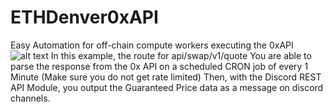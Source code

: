 # ETHDenver0xAPI
Easy Automation for off-chain compute workers executing the 0xAPI
![alt text](https://raw.githubusercontent.com/fruitbox12/ETHDenver0xAPI/main/0xAPI.png)
In this example, the route for api/swap/v1/quote
You are able to parse the response from the 0x API on a scheduled CRON job of every 1 Minute (Make sure you do not get rate limited)
Then, with the Discord REST API Module, you output the Guaranteed Price data as a message on discord channels.
